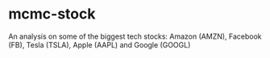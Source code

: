 # mcmc-stock

An analysis on some of the biggest tech stocks: Amazon (AMZN), Facebook (FB), Tesla (TSLA), Apple (AAPL) and Google (GOOGL)
